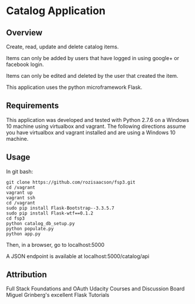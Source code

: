 # Catalog Application

## Overview

Create, read, update and delete catalog items.

Items can only be added by users that have logged in using google+ or facebook login.

Items can only be edited and deleted by the user that created the item.

This application uses the python microframework Flask.


## Requirements

This application was developed and tested with Python 2.7.6 on a Windows 10 machine using virtualbox and vagrant.
The following directions assume you have virtualbox and vagrant installed and are using a Windows 10 machine. 

## Usage

In git bash:

    git clone https://github.com/rozisaacson/fsp3.git
    cd /vagrant
    vagrant up
    vagrant ssh
    cd /vagrant
    sudo pip install Flask-Bootstrap--3.3.5.7
    sudo pip install Flask-wtf==0.1.2
    cd fsp3
    python catalog_db_setup.py
    python populate.py
    python app.py

Then, in a browser, go to localhost:5000

A JSON endpoint is available at localhost:5000/catalog/api

## Attribution ##

Full Stack Foundations and OAuth Udacity Courses and Discussion Board
Miguel Grinberg's excellent Flask Tutorials
 




